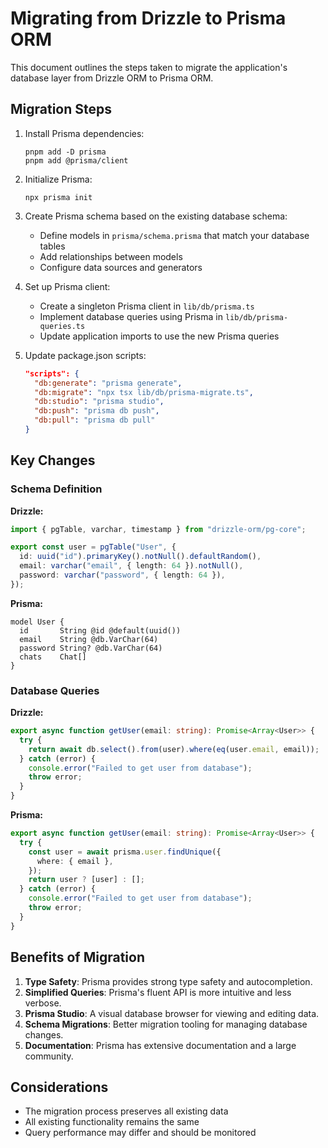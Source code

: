# Migrating from Drizzle to Prisma ORM

This document outlines the steps taken to migrate the application's database layer from Drizzle ORM to Prisma ORM.

## Migration Steps

1. Install Prisma dependencies:

   ```
   pnpm add -D prisma
   pnpm add @prisma/client
   ```

2. Initialize Prisma:

   ```
   npx prisma init
   ```

3. Create Prisma schema based on the existing database schema:

   - Define models in `prisma/schema.prisma` that match your database tables
   - Add relationships between models
   - Configure data sources and generators

4. Set up Prisma client:

   - Create a singleton Prisma client in `lib/db/prisma.ts`
   - Implement database queries using Prisma in `lib/db/prisma-queries.ts`
   - Update application imports to use the new Prisma queries

5. Update package.json scripts:
   ```json
   "scripts": {
     "db:generate": "prisma generate",
     "db:migrate": "npx tsx lib/db/prisma-migrate.ts",
     "db:studio": "prisma studio",
     "db:push": "prisma db push",
     "db:pull": "prisma db pull"
   }
   ```

## Key Changes

### Schema Definition

**Drizzle:**

```typescript
import { pgTable, varchar, timestamp } from "drizzle-orm/pg-core";

export const user = pgTable("User", {
  id: uuid("id").primaryKey().notNull().defaultRandom(),
  email: varchar("email", { length: 64 }).notNull(),
  password: varchar("password", { length: 64 }),
});
```

**Prisma:**

```prisma
model User {
  id       String @id @default(uuid())
  email    String @db.VarChar(64)
  password String? @db.VarChar(64)
  chats    Chat[]
}
```

### Database Queries

**Drizzle:**

```typescript
export async function getUser(email: string): Promise<Array<User>> {
  try {
    return await db.select().from(user).where(eq(user.email, email));
  } catch (error) {
    console.error("Failed to get user from database");
    throw error;
  }
}
```

**Prisma:**

```typescript
export async function getUser(email: string): Promise<Array<User>> {
  try {
    const user = await prisma.user.findUnique({
      where: { email },
    });
    return user ? [user] : [];
  } catch (error) {
    console.error("Failed to get user from database");
    throw error;
  }
}
```

## Benefits of Migration

1. **Type Safety**: Prisma provides strong type safety and autocompletion.
2. **Simplified Queries**: Prisma's fluent API is more intuitive and less verbose.
3. **Prisma Studio**: A visual database browser for viewing and editing data.
4. **Schema Migrations**: Better migration tooling for managing database changes.
5. **Documentation**: Prisma has extensive documentation and a large community.

## Considerations

- The migration process preserves all existing data
- All existing functionality remains the same
- Query performance may differ and should be monitored
